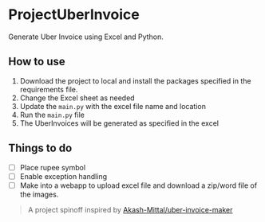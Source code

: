 # ProjectUberInvoice
Generate Uber Invoice using Excel and Python.

## How to use
1. Download the project to local and install the packages specified in the requirements file.
2. Change the Excel sheet as needed
3. Update the ```main.py``` with the excel file name and location
4. Run the ```main.py``` file
5. The UberInvoices will be generated as specified in the excel

## Things to do
- [ ] Place rupee symbol
- [ ] Enable exception handling
- [ ] Make into a webapp to upload excel file and download a zip/word file of the images.

> A project spinoff inspired by [Akash-Mittal/](https://github.com/Akash-Mittal)[uber-invoice-maker](https://github.com/Akash-Mittal/uber-invoice-maker)
